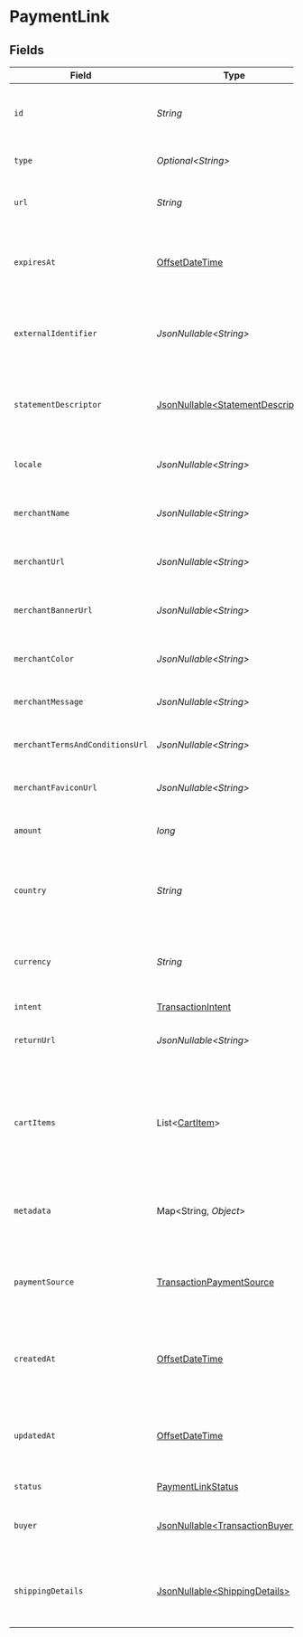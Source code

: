# PaymentLink


## Fields

| Field                                                                                     | Type                                                                                      | Required                                                                                  | Description                                                                               | Example                                                                                   |
| ----------------------------------------------------------------------------------------- | ----------------------------------------------------------------------------------------- | ----------------------------------------------------------------------------------------- | ----------------------------------------------------------------------------------------- | ----------------------------------------------------------------------------------------- |
| `id`                                                                                      | *String*                                                                                  | :heavy_check_mark:                                                                        | The unique identifier for the payment link.                                               | a1b2c3d4-5678-90ab-cdef-1234567890ab                                                      |
| `type`                                                                                    | *Optional\<String>*                                                                       | :heavy_minus_sign:                                                                        | Always `payment-link`.                                                                    | payment-link                                                                              |
| `url`                                                                                     | *String*                                                                                  | :heavy_check_mark:                                                                        | The URL for the payment link.                                                             | https://example.com/link/a1b2c3d4-5678-90ab-cdef-1234567890ab                             |
| `expiresAt`                                                                               | [OffsetDateTime](https://docs.oracle.com/javase/8/docs/api/java/time/OffsetDateTime.html) | :heavy_minus_sign:                                                                        | The expiration date and time for the payment link.                                        | 2024-06-01T00:00:00.000Z                                                                  |
| `externalIdentifier`                                                                      | *JsonNullable\<String>*                                                                   | :heavy_minus_sign:                                                                        | The merchant reference for the payment link.                                              | external-12345                                                                            |
| `statementDescriptor`                                                                     | [JsonNullable\<StatementDescriptor>](../../models/components/StatementDescriptor.md)      | :heavy_minus_sign:                                                                        | The statement descriptor for the payment link.                                            |                                                                                           |
| `locale`                                                                                  | *JsonNullable\<String>*                                                                   | :heavy_minus_sign:                                                                        | The locale for the payment link.                                                          | en                                                                                        |
| `merchantName`                                                                            | *JsonNullable\<String>*                                                                   | :heavy_minus_sign:                                                                        | The merchant's display name.                                                              | ACME Inc.                                                                                 |
| `merchantUrl`                                                                             | *JsonNullable\<String>*                                                                   | :heavy_minus_sign:                                                                        | The merchant's website URL.                                                               | https://merchant.example.com                                                              |
| `merchantBannerUrl`                                                                       | *JsonNullable\<String>*                                                                   | :heavy_minus_sign:                                                                        | The merchant's banner image URL.                                                          | https://merchant.example.com/banner.png                                                   |
| `merchantColor`                                                                           | *JsonNullable\<String>*                                                                   | :heavy_minus_sign:                                                                        | The merchant's brand color.                                                               | #FF5733                                                                                   |
| `merchantMessage`                                                                         | *JsonNullable\<String>*                                                                   | :heavy_minus_sign:                                                                        | A message from the merchant.                                                              | Thank you for your purchase!                                                              |
| `merchantTermsAndConditionsUrl`                                                           | *JsonNullable\<String>*                                                                   | :heavy_minus_sign:                                                                        | URL to the merchant's terms and conditions.                                               | https://merchant.example.com/terms                                                        |
| `merchantFaviconUrl`                                                                      | *JsonNullable\<String>*                                                                   | :heavy_minus_sign:                                                                        | URL to the merchant's favicon.                                                            | https://merchant.example.com/favicon.ico                                                  |
| `amount`                                                                                  | *long*                                                                                    | :heavy_check_mark:                                                                        | The amount for the payment link.                                                          | 1299                                                                                      |
| `country`                                                                                 | *String*                                                                                  | :heavy_check_mark:                                                                        | The country code for the payment link.                                                    | DE                                                                                        |
| `currency`                                                                                | *String*                                                                                  | :heavy_check_mark:                                                                        | The currency code for the payment link.                                                   | EUR                                                                                       |
| `intent`                                                                                  | [TransactionIntent](../../models/components/TransactionIntent.md)                         | :heavy_check_mark:                                                                        | N/A                                                                                       |                                                                                           |
| `returnUrl`                                                                               | *JsonNullable\<String>*                                                                   | :heavy_minus_sign:                                                                        | The return URL after payment completion.                                                  | https://merchant.example.com/return                                                       |
| `cartItems`                                                                               | List\<[CartItem](../../models/components/CartItem.md)>                                    | :heavy_check_mark:                                                                        | The cart items for the payment link.                                                      | [<br/>{<br/>"amount": {<br/>"currency": "USD",<br/>"value": 500<br/>},<br/>"name": "Widget",<br/>"quantity": 2<br/>}<br/>] |
| `metadata`                                                                                | Map\<String, *Object*>                                                                    | :heavy_minus_sign:                                                                        | Arbitrary metadata for the payment link.                                                  | {<br/>"order_id": "ORD-12345"<br/>}                                                       |
| `paymentSource`                                                                           | [TransactionPaymentSource](../../models/components/TransactionPaymentSource.md)           | :heavy_check_mark:                                                                        | The way payment method information made it to this transaction.                           |                                                                                           |
| `createdAt`                                                                               | [OffsetDateTime](https://docs.oracle.com/javase/8/docs/api/java/time/OffsetDateTime.html) | :heavy_check_mark:                                                                        | The date and time the payment link was created.                                           | 2024-05-30T12:34:56.000Z                                                                  |
| `updatedAt`                                                                               | [OffsetDateTime](https://docs.oracle.com/javase/8/docs/api/java/time/OffsetDateTime.html) | :heavy_check_mark:                                                                        | The date and time the payment link was last updated.                                      | 2024-05-30T13:00:00.000Z                                                                  |
| `status`                                                                                  | [PaymentLinkStatus](../../models/components/PaymentLinkStatus.md)                         | :heavy_check_mark:                                                                        | N/A                                                                                       |                                                                                           |
| `buyer`                                                                                   | [JsonNullable\<TransactionBuyer>](../../models/components/TransactionBuyer.md)            | :heavy_minus_sign:                                                                        | The buyer associated with the payment link.                                               |                                                                                           |
| `shippingDetails`                                                                         | [JsonNullable\<ShippingDetails>](../../models/components/ShippingDetails.md)              | :heavy_minus_sign:                                                                        | The shipping details for the payment link.                                                |                                                                                           |